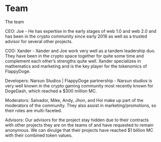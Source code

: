 # Team

The team&#x20;

CEO: Joe - He has expertise in the early stages of web 1.0 and web 2.0 and has been in the crypto community since early 2016 as well as a trusted advisor for several other projects.

COO: Xander - Xander and Joe work very well as a tandem leadership duo. They have been in the crypto space together for quite some time and complement each other’s strengths quite well. Xander specializes in mathematics and marketing and is the key player for the tokenomics of FlappyDoge.

Developers: Narsun Studios | FlappyDoge partnership - Narsun studios is very well known in the crypto gaming community most recently known for DogeDash, which reached a $300 million MC.

Moderators: Salvador, Mike, Andy, Jhon, and Hoi make up part of the moderators of the community. They also assist in marketing/promotions, so their roles are multi-faceted.

Advisors: Our advisors for the project stay hidden due to their contracts with other projects they are on the teams of and have requested to remain anonymous. We can divulge that their projects have reached $1 billion MC with their combined token values.

